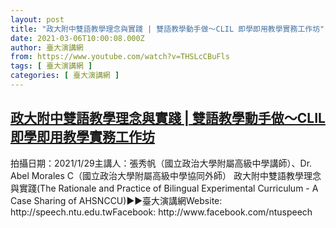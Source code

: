 ```yaml
---
layout: post
title: "政大附中雙語教學理念與實踐 | 雙語教學動手做～CLIL 即學即用教學實務工作坊"
date: 2021-03-06T10:00:08.000Z
author: 臺大演講網
from: https://www.youtube.com/watch?v=THSLcCBuFls
tags: [ 臺大演講網 ]
categories: [ 臺大演講網 ]
---
```

<!--1615024808000-->
[政大附中雙語教學理念與實踐 | 雙語教學動手做～CLIL 即學即用教學實務工作坊](https://www.youtube.com/watch?v=THSLcCBuFls)
------

<div>
拍攝日期：2021/1/29主講人：張秀帆（國立政治大學附屬高級中學講師）、Dr. Abel Morales C（國立政治大學附屬高級中學協同外師） 政大附中雙語教學理念與實踐(The Rationale and Practice of Bilingual Experimental Curriculum - A Case Sharing of AHSNCCU)►►臺大演講網Website: http://speech.ntu.edu.twFacebook: http://www.facebook.com/ntuspeech
</div>
